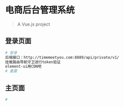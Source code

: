 # 电商后台管理系统

> A Vue.js project

## 登录页面

``` bash
# 登录
后端接口：http://timemeetyou.com:8889/api/private/v1/
挂载路由导航守卫进行token验证
element-ui用CDN吧
# 重置
```

## 主页面

``` bash
#

```
